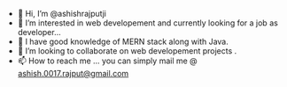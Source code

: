 - 👋 Hi, I’m @ashishrajputji
- 👀 I’m interested in web developement and currently looking for a job as developer...
- 🌱 I have good knowledge of MERN stack along with Java.
- 💞️ I’m looking to collaborate on web developement projects .
- 📫 How to reach me ... you can simply mail me @ ashish.0017.rajput@gmail.com

<!---
ashishrajputji/ashishrajputji is a ✨ special ✨ repository because its `README.md` (this file) appears on your GitHub profile.
You can click the Preview link to take a look at your changes.
--->
